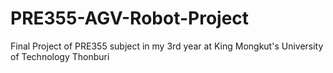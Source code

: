 # PRE355-AGV-Robot-Project
Final Project of PRE355 subject in my 3rd year at King Mongkut's University of Technology Thonburi
